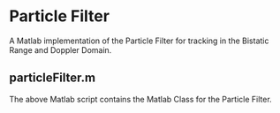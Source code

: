 # Particle Filter

A Matlab implementation of the Particle Filter for tracking in 
the Bistatic Range and  Doppler Domain.

## particleFilter.m

The above Matlab script contains the Matlab Class for the Particle Filter.

